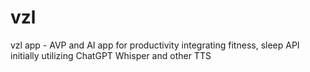 # vzl
vzl app - AVP and AI app for productivity integrating fitness, sleep API initially utilizing ChatGPT Whisper and other TTS
